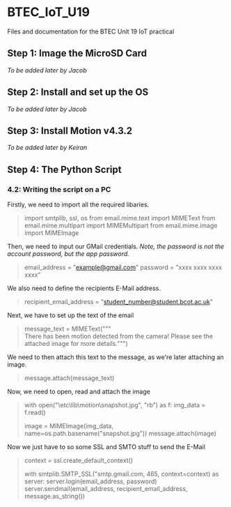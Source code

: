# BTEC_IoT_U19
Files and documentation for the BTEC Unit 19 IoT practical

## Step 1: Image the MicroSD Card

*To be added later by Jacob*

## Step 2: Install and set up the OS

*To be added later by Jacob*

## Step 3: Install Motion v4.3.2

*To be added later by Keiran*

## Step 4: The Python Script

### 4.2: Writing the script on a PC

Firstly, we need to import all the required libaries.
> import smtplib, ssl, os
> from email.mime.text import MIMEText
> from email.mime.multipart import MIMEMultipart
> from email.mime.image import MIMEImage

Then, we need to input our GMail credentials. *Note, the password is not the account password, but the app password.*
> email_address = "example@gmail.com"
> password = "xxxx xxxx xxxx xxxx"

We also need to define the recipients E-Mail address.
> recipient_email_address = "student_number@student.bcot.ac.uk"

Next, we have to set up the text of the email
> message_text = MIMEText("""\
> There has been motion detected from the camera!
> Please see the attached image for more details.""")

We need to then attach this text to the message, as we're later attaching an image.
> message.attach(message_text)

Now, we need to open, read and attach the image
> with open("\etc\lib\motion\snapshot.jpg", "rb") as f:
>     img_data = f.read()
> 
> image = MIMEImage(img_data, name=os.path.basename("snapshot.jpg"))
> message.attach(image)

Now we just have to so some SSL and SMTO stuff to send the E-Mail
> context = ssl.create_default_context()
> 
> with smtplib.SMTP_SSL("smtp.gmail.com, 465, context=context) as server:
>     server.login(email_address, password)
>     server.sendmail(email_address, recipient_email_address, message.as_string())